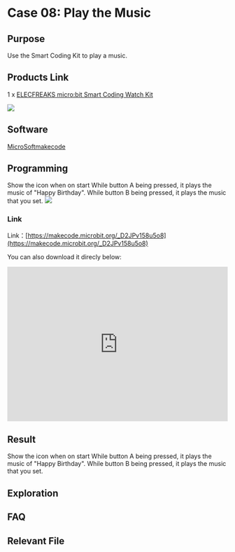 # Case 08: Play the Music

## Purpose

 Use the Smart Coding Kit to play a music.

## Products Link

 1 x [ELECFREAKS micro:bit Smart Coding Watch Kit](https://shop.elecfreaks.com/products/elecfreaks-micro-bit-smart-coding-watch-kit-without-micro-bit-board?_pos=2&_sid=ce4e7cb69&_ss=r)


![](./images/smart_coding_kit_case_08_01.png)


## Software

[MicroSoftmakecode](https://makecode.microbit.org/#)

## Programming


 Show the icon when on start
 While button A being pressed, it plays the music of "Happy Birthday". 
 While button B being pressed, it plays the music that you set. 
![](./images/smart_coding_kit_case_08_02.png)






### Link
 Link：[https://makecode.microbit.org/_D2JPv158u5o8](https://makecode.microbit.org/_D2JPv158u5o8)

 You can also download it direcly below:

<div style="position:relative;height:0;padding-bottom:70%;overflow:hidden;"><iframe style="position:absolute;top:0;left:0;width:100%;height:100%;" src="https://makecode.microbit.org/#pub:_D2JPv158u5o8" frameborder="0" sandbox="allow-popups allow-forms allow-scripts allow-same-origin"></iframe></div>  


## Result

 Show the icon when on start
 While button A being pressed, it plays the music of "Happy Birthday". 
 While button B being pressed, it plays the music that you set. 



## Exploration




## FAQ




## Relevant File



